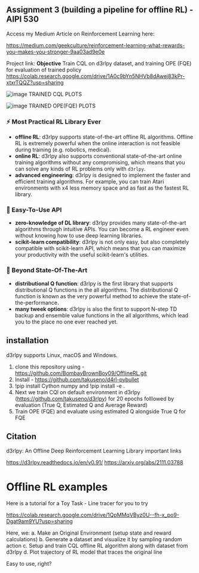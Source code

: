 ## Assignment 3 (building a pipeline for offline RL) - AIPI 530

Access my Medium Article on Reinforcement Learning here: 

https://medium.com/geekculture/reinforcement-learning-what-rewards-you-makes-you-stronger-9aa03ad9e0e

Project link: 
**Objective** Train CQL on d3rlpy dataset, and training OPE (FQE) for evaluation of trained policy
https://colab.research.google.com/drive/1A0c9bYn5NHVb8dAwej83kPr-xtxrTQQZ?usp=sharing

![image](https://user-images.githubusercontent.com/67541365/144878386-c89acac5-3038-4a7d-a963-05f710fe5bc1.png)
TRAINED CQL PLOTS 

![image](https://user-images.githubusercontent.com/67541365/144878660-dad69a58-209d-4047-9bcd-52aaff6b3f52.png)
TRAINED OPE(FQE) PLOTS

### :zap: Most Practical RL Library Ever
- **offline RL**: d3rlpy supports state-of-the-art offline RL algorithms. Offline RL is extremely powerful when the online interaction is not feasible during training (e.g. robotics, medical).
- **online RL**: d3rlpy also supports conventional state-of-the-art online training algorithms without any compromising, which means that you can solve any kinds of RL problems only with `d3rlpy`.
- **advanced engineering**: d3rlpy is designed to implement the faster and efficient training algorithms. For example, you can train Atari environments with x4 less memory space and as fast as the fastest RL library.

### :beginner: Easy-To-Use API
- **zero-knowledge of DL library**: d3rlpy provides many state-of-the-art algorithms through intuitive APIs. You can become a RL engineer even without knowing how to use deep learning libraries.
- **scikit-learn compatibility**: d3rlpy is not only easy, but also completely compatible with scikit-learn API, which means that you can maximize your productivity with the useful scikit-learn's utilities.

### :rocket: Beyond State-Of-The-Art
- **distributional Q function**: d3rlpy is the first library that supports distributional Q functions in the all algorithms. The distributional Q function is known as the very powerful method to achieve the state-of-the-performance.
- **many tweek options**: d3rlpy is also the first to support N-step TD backup and ensemble value functions in the all algorithms, which lead you to the place no one ever reached yet.


## installation
d3rlpy supports Linux, macOS and Windows.

1. clone this repository using - https://github.com/BombayBrownBoy09/OfflineRL.git
2. Install - https://github.com/takuseno/d4rl-pybullet
3. !pip install Cython numpy  and !pip install -e .
4. Next we train CQl on default environment in d3rlpy (https://github.com/takuseno/d3rlpy) for 20 epochs folllowed by evaluation (True Q, Estimated Q and Average Reward)
5. Train OPE (FQE) and evaluate using estimated Q alongside True Q  for FQE

## Citation 
d3rlpy: An Offline Deep Reinforcement Learning Library important links

https://d3rlpy.readthedocs.io/en/v0.91/
https://arxiv.org/abs/2111.03788

# Offline RL examples 
Here is a tutorial for a Toy Task - Line tracer for you to try

https://colab.research.google.com/drive/1QpMMqVByz0U--fh-x_po9-Dgat9am9YU?usp=sharing

Here, we:
a. Make an Original Environment (setup state and reward calculations)
b. Generate a dataset and visualize it by sampling random action
c. Setup and train CQL offline RL algorithm along with dataset from d3rlpy
d. Plot trajectory of RL model that traces the original line

Easy to use, right?
